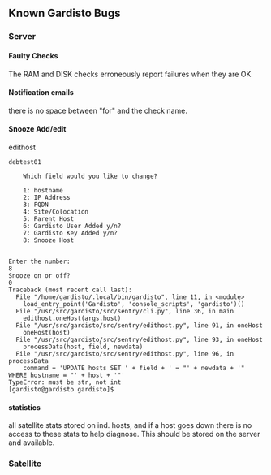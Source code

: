 ## Known Gardisto Bugs

### Server

#### Faulty Checks

The RAM and DISK checks erroneously report failures when they are OK

#### Notification emails

there is no space between "for" and the check name.

#### Snooze Add/edit

edithost
```
debtest01

    Which field would you like to change?

    1: hostname
    2: IP Address
    3: FQDN
    4: Site/Colocation
    5: Parent Host
    6: Gardisto User Added y/n?
    7: Gardisto Key Added y/n?
    8: Snooze Host


Enter the number:
8
Snooze on or off?
0
Traceback (most recent call last):
  File "/home/gardisto/.local/bin/gardisto", line 11, in <module>
    load_entry_point('Gardisto', 'console_scripts', 'gardisto')()
  File "/usr/src/gardisto/src/sentry/cli.py", line 36, in main
    edithost.oneHost(args.host)
  File "/usr/src/gardisto/src/sentry/edithost.py", line 91, in oneHost
    oneHost(host)
  File "/usr/src/gardisto/src/sentry/edithost.py", line 93, in oneHost
    processData(host, field, newdata)
  File "/usr/src/gardisto/src/sentry/edithost.py", line 96, in processData
    command = 'UPDATE hosts SET ' + field + ' = "' + newdata + '" WHERE hostname = "' + host + '"'
TypeError: must be str, not int
[gardisto@gardisto gardisto]$
```

#### statistics

all satellite stats stored on ind. hosts, and if a host goes down there is no access to these stats to help diagnose. This should be stored on the server and available.

### Satellite
